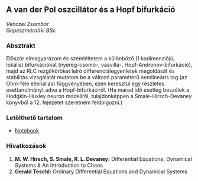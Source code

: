 ## A van der Pol oszcillátor és a Hopf bifurkáció
_Venczel Zsombor_  
_Gépészmérnöki BSc_

### Absztrakt
Először elmagyarázom és szemléltetem a különböző (1 kodimenziójú, lokális) bifurkációkat (nyereg-csomó-, vasvilla-, Hopf-Andronov-bifurkáció), majd az RLC rezgőköröket leíró differenciálegyenletek megoldását és stabilitás vizsgálatát mutatom be a változó paraméterű nemlineáris tag (az Ohm-féle ellenállás) függvényében, ezen keresztül egy részletes esettanulmányt adva a Hopf-bifurkáciról. (Ha marad idő esetleg beszélek a Hodgkin-Huxley neuron modellről, tulajdonképpen a Smale-Hirsch-Devaney könyvből a 12. fejezetet szeretném feldolgozni.) 

### Letölthető tartalom
* [Notebook](./venczel_zsombor_project.nb)

### Hivatkozások
1. __M. W. Hirsch, S. Smale, R. L. Devaney:__ Differential Equations, Dynamical Systems & An Introduction to Chaos
2. __Gerald Teschl:__ Ordinary Differential Equations and Dynamical Systems